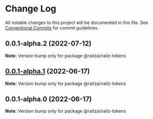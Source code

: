 # Change Log

All notable changes to this project will be documented in this file.
See [Conventional Commits](https://conventionalcommits.org) for commit guidelines.

## 0.0.1-alpha.2 (2022-07-12)

**Note:** Version bump only for package @railzai/railz-tokens





## [0.0.1-alpha.1](https://github.com/railz-ai/railz-uikit/compare/@railzai/railz-tokens@0.0.1-alpha.0...@railzai/railz-tokens@0.0.1-alpha.1) (2022-06-17)

**Note:** Version bump only for package @railzai/railz-tokens





## 0.0.1-alpha.0 (2022-06-17)

**Note:** Version bump only for package @railzai/railz-tokens

